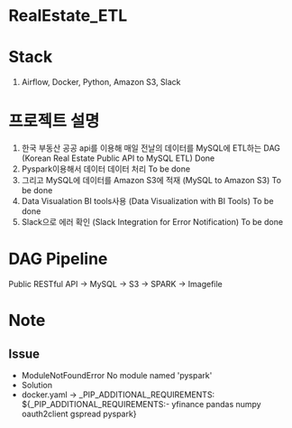 # RealEstate_ETL

# Stack
1. Airflow, Docker, Python, Amazon S3, Slack

# 프로젝트 설명
1. 한국 부동산 공공 api를 이용해 매일 전날의 데이터를 MySQL에 ETL하는 DAG (Korean Real Estate Public API to MySQL ETL) Done
2. Pyspark이용해서 데이터 데이터 처리  To be done
3. 그리고 MySQL에 데이터를 Amazon S3에 적재 (MySQL to Amazon S3)  To be done
4. Data Visualation BI tools사용 (Data Visualization with BI Tools) To be done
5. Slack으로 에러 확인 (Slack Integration for Error Notification) To be done


# DAG Pipeline
Public RESTful API -> MySQL -> S3 -> SPARK -> Imagefile


# Note
## Issue
* ModuleNotFoundError No module named 'pyspark'
* Solution
* docker.yaml -> _PIP_ADDITIONAL_REQUIREMENTS: ${_PIP_ADDITIONAL_REQUIREMENTS:- yfinance pandas numpy oauth2client gspread pyspark}

